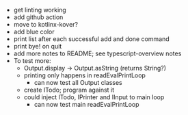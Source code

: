 - get linting working
- add github action
- move to kotlinx-kover?
- add blue color
- print list after each successful add and done command
- print bye! on quit
- add more notes to README; see typescript-overview notes
- To test more:
    - Output.display -> Output.asString (returns String?)
    - printing only happens in readEvalPrintLoop
        - can now test all Output classes
    - create ITodo; program against it
    - could inject ITodo, IPrinter and IInput to main loop
        - can now test main readEvalPrintLoop
